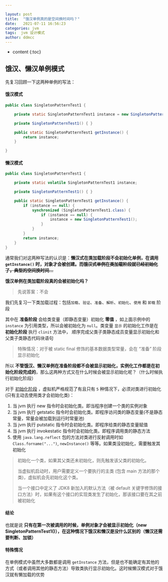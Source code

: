 ```yaml
---

layout: post
title:  "饿汉单例真的是空间换时间吗？"
date:   2021-07-11 16:56:23
categories: jvm
tags:  jvm 设计模式
author: ddmcc
---
```


* content
{:toc}




## 饿汉、懒汉单例模式

先复习回顾一下这两种单例的写法：


#### **饿汉模式**

```java
public class SingletonPatternTest1 {

    private static SingletonPatternTest1 instance = new SingletonPatternTest1();

    private SingletonPatternTest1() { }

    public static SingletonPatternTest1 getInstance() {
	    return instance;
    }

}
```


#### **懒汉模式**

```java
public class SingletonPatternTest1 {

    private static volatile SingletonPatternTest1 instance;

    private SingletonPatternTest1() { }

    public static SingletonPatternTest1 getInstance() {
        if (instance == null) {
            synchronized (SingletonPatternTest1.class) {
                if (instance == null) {
                    instance = new SingletonPatternTest1();
                }
            }
        }
	    return instance;
    }
}
```


通常我们对这两种写法的认识是：**懒汉式在类加载阶段不会初始化单例，在调用 `getInstance()` 时，对象才会被创建。而~~饿汉式单例在类加载阶段就已经初始化了，典型的空间换时间...~~**


**饿汉单例在类加载阶段真的会被初始化吗？**

>先说答案：不会

我们先复习一下类加载过程：包括`加载`、`验证`、`准备`、`解析`、`初始化`、`使用` 和 `卸载` 阶段

[](https://ddmcc-1255635056.file.myqcloud.com/eeaf25b4-5baa-43f9-8b2d-87d60e572026.png)


其中在 **准备阶段** 会给类变量（即静态变量）初始化 **零值** ，如上面示例中的 `instance` 为引用类型，所以会被初始化为 `null`。类变量 `显示` 的初始化工作是在 **初始化阶段** 
执行 `clinit` 方法中， 顺序完成父类子类静态成员变量显示初始化和父类子类静态代码块语句

>特殊情况：对于被 static final 修饰的基本数据类型常量，会在 “准备” 阶段显示初始化


所以 **不管饿汉、懒汉单例在准备阶段都不会被显示初始化，实例化工作都是在初始化阶段完成的**，那么这两种方式又在什么时候会被显示初始化呢？（什么时候执行初始化阶段）


对于 [初始化阶段](http://ddmcc.cn/2021/05/29/jvm-class-file-loading-process/#%E5%88%9D%E5%A7%8B%E5%8C%96initialization) ，虚拟机严格规范了有且只有 `5` 种情况下，必须对类进行初始化(只有主动去使用类才会初始化类)：

1. 当 jvm 执行 new 指令时会初始化类。即当程序创建一个类的实例对象
2. 当 jvm 执行 getstatic 指令时会初始化类。即程序访问类的静态变量(不是静态常量，常量会被加载到运行时常量池)
3. 当 jvm 执行 putstatic 指令时会初始化类。即程序给类的静态变量赋值
4. 当 jvm 执行 invokestatic 指令时会初始化类。即程序调用类的静态方法
5. 使用 `java.lang.reflect` 包的方法对类进行反射调用时如 `Class.forname("...")`, `newInstance()` 等等。如果类没初始化，需要触发其初始化

> 初始化一个类，如果其父类还未初始化，则先触发该父类的初始化。
>
> 当虚拟机启动时，用户需要定义一个要执行的主类 (包含 main 方法的那个类)，虚拟机会先初始化这个类。
>
>当一个接口中定义了 JDK8 新加入的默认方法（被 default 关键字修饰的接口方法）时，如果有这个接口的实现类发生了初始化，那该接口要在其之前被初始化


#### 结论

也就是说 **只有在第一次被调用的时候，单例对象才会被显示初始化（new SingletonPatternTest1()），在这种情况下饿汉和懒汉是没什么区别的（懒汉还需要判断、加锁）**


#### 特殊情况

在单例模式中虽然大多数都是调用 `getInstance` 方法，但是也不能确定有其他的方式（或者调用其他的静态方法）导致类执行显示初始化。这时候懒汉模式对于饿汉就有懒加载的优势